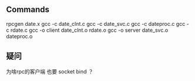 ## Commands
rpcgen date.x
gcc -c date_clnt.c
gcc -c date_svc.c
gcc -c dateproc.c
gcc -c rdate.c
gcc -o client date_clnt.o rdate.o
gcc -o server date_svc.o dateproc.o


## 疑问
为啥rpc的客户端  也要 socket bind ？
